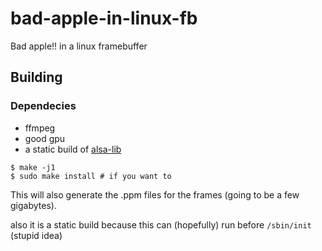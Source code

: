 # bad-apple-in-linux-fb

Bad apple!! in a linux framebuffer


## Building

### Dependecies
 - ffmpeg
 - good gpu
 - a static build of [alsa-lib](https://www.alsa-project.org/files/pub/lib/)
 
```console
$ make -j1
$ sudo make install # if you want to
```

This will also generate the .ppm files for the frames (going to be a few gigabytes).

also it is a static build because this can (hopefully) run before `/sbin/init` (stupid idea)
